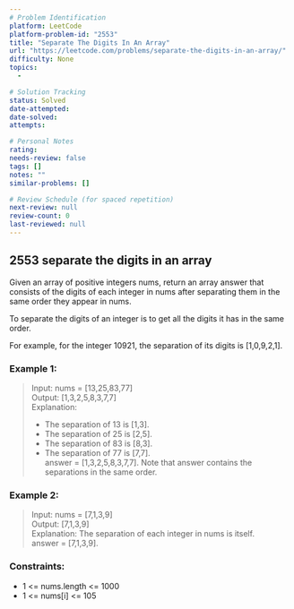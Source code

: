 ```yaml
---
# Problem Identification
platform: LeetCode
platform-problem-id: "2553"
title: "Separate The Digits In An Array"
url: "https://leetcode.com/problems/separate-the-digits-in-an-array/"
difficulty: None
topics:
  -

# Solution Tracking
status: Solved
date-attempted:
date-solved:
attempts:

# Personal Notes
rating:
needs-review: false
tags: []
notes: ""
similar-problems: []

# Review Schedule (for spaced repetition)
next-review: null
review-count: 0
last-reviewed: null
---
```


## 2553 separate the digits in an array

Given an array of positive integers nums, return an array answer that consists of the digits of each integer in nums after separating them in the same order they appear in nums.

To separate the digits of an integer is to get all the digits it has in the same order.

For example, for the integer 10921, the separation of its digits is [1,0,9,2,1].

### Example 1:

> Input: nums = [13,25,83,77]<br/>
> Output: [1,3,2,5,8,3,7,7]<br/>
> Explanation:<br/>
>
> - The separation of 13 is [1,3].
> - The separation of 25 is [2,5].
> - The separation of 83 is [8,3].
> - The separation of 77 is [7,7].<br/>
>   answer = [1,3,2,5,8,3,7,7]. Note that answer contains the separations in the same order.

### Example 2:

> Input: nums = [7,1,3,9]<br/>
> Output: [7,1,3,9]<br/>
> Explanation: The separation of each integer in nums is itself.<br/>
> answer = [7,1,3,9].

### Constraints:

- 1 <= nums.length <= 1000
- 1 <= nums[i] <= 105
